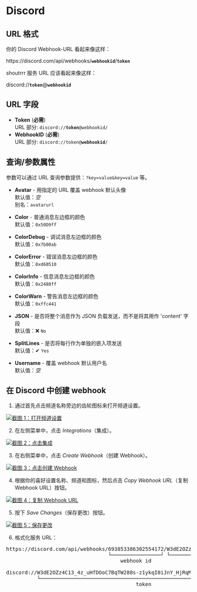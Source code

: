 # Discord

## URL 格式

你的 Discord Webhook-URL 看起来像这样：

<span class="bk">https<span>:</span>//discord<span>.com</span>/api/webhooks/**`webhookid`**/**`token`**</span>

shoutrrr 服务 URL 应该看起来像这样：

<span class="bk">discord://**`token`**@**`webhookid`**</span>

## URL 字段

- **Token** (**必需**)  
  URL 部分: <code class="service-url">discord://<strong>token</strong>@webhookid/</code>
- **WebhookID** (**必需**)  
  URL 部分: <code class="service-url">discord://token@<strong>webhookid</strong>/</code>

## 查询/参数属性

参数可以通过 URL 查询参数提供：`?key=value&key=value` 等。

- **Avatar** - 用指定的 URL 覆盖 webhook 默认头像  
  默认值：_空_  
  别名：`avatarurl`

- **Color** - 普通消息左边框的颜色  
  默认值：`0x50D9ff`

- **ColorDebug** - 调试消息左边框的颜色  
  默认值：`0x7b00ab`

- **ColorError** - 错误消息左边框的颜色  
  默认值：`0xd60510`

- **ColorInfo** - 信息消息左边框的颜色  
  默认值：`0x2488ff`

- **ColorWarn** - 警告消息左边框的颜色  
  默认值：`0xffc441`

- **JSON** - 是否将整个消息作为 JSON 负载发送，而不是将其用作 'content' 字段  
  默认值：❌ `No`

- **SplitLines** - 是否将每行作为单独的嵌入项发送  
  默认值：✔ `Yes`

- **Username** - 覆盖 webhook 默认用户名  
  默认值：_空_

## 在 Discord 中创建 webhook

1. 通过首先点击频道名称旁边的齿轮图标来打开频道设置。

<a href="/image/discord/sc-1.png" target="_blank">
   <img src="/image/discord/sc-1.png" alt="截图 1：打开频道设置" />
</a>

2. 在左侧菜单中，点击 _Integrations_（集成）。

<a href="/image/discord/sc-2.png" target="_blank">
   <img src="/image/discord/sc-2.png" alt="截图 2：点击集成" />
</a>

3. 在右侧菜单中，点击 _Create Webhook_（创建 Webhook）。

<a href="/image/discord/sc-3.png" target="_blank">
   <img src="/image/discord/sc-3.png" alt="截图 3：点击创建 Webhook" />
</a>

4. 根据你的喜好设置名称、频道和图标，然后点击 _Copy Webhook URL_（复制 Webhook URL）按钮。

<a href="/image/discord/sc-4.png" target="_blank">
   <img src="/image/discord/sc-4.png" alt="截图 4：复制 Webhook URL" />
</a>

5. 按下 _Save Changes_（保存更改）按钮。

<a href="/image/discord/sc-5.png" target="_blank">
   <img src="/image/discord/sc-5.png" alt="截图 5：保存更改" />
</a>

6. 格式化服务 URL：

<pre class="bk">
https://discord.com/api/webhooks/693853386302554172/W3dE2OZz4C13_4z_uHfDOoC7BqTW288s-z1ykqI0iJnY_HjRqMGO8Sc7YDqvf_KVKjhJ
                                 └────────────────┘ └──────────────────────────────────────────────────────────────────┘
                                     webhook id                                    token

discord://W3dE2OZz4C13_4z_uHfDOoC7BqTW288s-z1ykqI0iJnY_HjRqMGO8Sc7YDqvf_KVKjhJ@693853386302554172
          └──────────────────────────────────────────────────────────────────┘ └────────────────┘
                                          token                                    webhook id
</pre>
